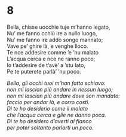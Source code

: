 # 8  
  
Bella, chisse uocchie tuje m’hanno legato,  
Nu’ me fanno cchiù ire a nullo luogo,  
Nu’ me fanno ire addò songo mannato;  
Vave pe’ ghire là, e venghe lloco.  
Te nce addesire comme ’e ’nu malato  
L’acqua cerca e nce ne ranno poco;  
Io t’addesìre de t’avè’ a ’stu lato,  
Pe te puterete parlà’ ’nu poco.

*Bella, gli occhi tuoi m’han fatto schiavo:  
non mi lascian più andare in nessun luogo;  
non mi lascian più andare dove son mandato:  
faccio per andar là, e corro costì.  
Di te ho desiderio come il malato  
che l’acqua cerca e glie ne danno poca.  
Di te ho desidero d’averti al fianco  
per poter soltanto parlarti un poco.*


